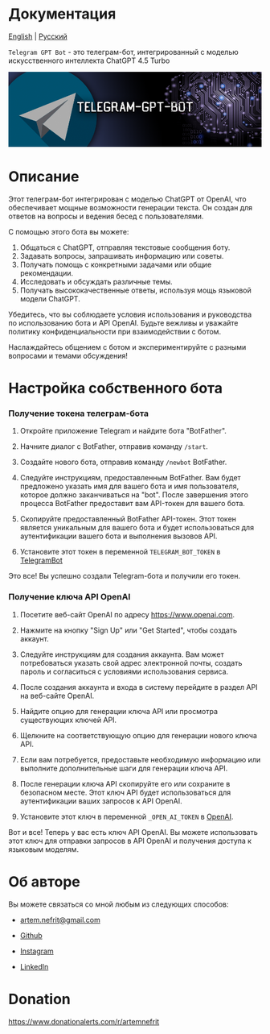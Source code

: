 # Документация

[English](../../README.md) | [Русский](../../docs/ru/README.md)

`Telegram GPT Bot` - это телеграм-бот, интегрированный с моделью искусственного интеллекта ChatGPT 4.5 Turbo

![](../../assets/preview1.png)

# Описание

Этот телеграм-бот интегрирован с моделью ChatGPT от OpenAI, что обеспечивает мощные возможности генерации текста. 
Он создан для ответов на вопросы и ведения бесед с пользователями.

С помощью этого бота вы можете:

1. Общаться с ChatGPT, отправляя текстовые сообщения боту.
2. Задавать вопросы, запрашивать информацию или советы.
3. Получать помощь с конкретными задачами или общие рекомендации.
4. Исследовать и обсуждать различные темы.
5. Получать высококачественные ответы, используя мощь языковой модели ChatGPT.

Убедитесь, что вы соблюдаете условия использования и руководства по использованию бота и API OpenAI. 
Будьте вежливы и уважайте политику конфиденциальности при взаимодействии с ботом.

Наслаждайтесь общением с ботом и экспериментируйте с разными вопросами и темами обсуждения!

# Настройка собственного бота

### Получение токена телеграм-бота

1. Откройте приложение Telegram и найдите бота "BotFather".

2. Начните диалог с BotFather, отправив команду `/start`.

3. Создайте нового бота, отправив команду `/newbot` BotFather.

4. Следуйте инструкциям, предоставленным BotFather. Вам будет предложено указать имя для вашего бота и имя пользователя, которое должно заканчиваться на "bot". После завершения этого процесса BotFather предоставит вам API-токен для вашего бота.

5. Скопируйте предоставленный BotFather API-токен. Этот токен является уникальным для вашего бота и будет использоваться для аутентификации вашего бота и выполнения вызовов API.

6. Установите этот токен в переменной `TELEGRAM_BOT_TOKEN` в [TelegramBot](../../features/telegram/telegram_bot.py)

Это все! Вы успешно создали Telegram-бота и получили его токен.


### Получение ключа API OpenAI

1. Посетите веб-сайт OpenAI по адресу https://www.openai.com.

2. Нажмите на кнопку "Sign Up" или "Get Started", чтобы создать аккаунт.

3. Следуйте инструкциям для создания аккаунта. Вам может потребоваться указать свой адрес электронной почты, создать пароль и согласиться с условиями использования сервиса.

4. После создания аккаунта и входа в систему перейдите в раздел API на веб-сайте OpenAI.

5. Найдите опцию для генерации ключа API или просмотра существующих ключей API.

6. Щелкните на соответствующую опцию для генерации нового ключа API.

7. Если вам потребуется, предоставьте необходимую информацию или выполните дополнительные шаги для генерации ключа API.

8. После генерации ключа API скопируйте его или сохраните в безопасном месте. Этот ключ API будет использоваться для аутентификации ваших запросов к API OpenAI.

9. Установите этот ключ в переменной `_OPEN_AI_TOKEN` в [OpenAI](../../features/ai/open_ai.py).

Вот и все! Теперь у вас есть ключ API OpenAI. Вы можете использовать этот ключ для отправки запросов в API OpenAI и получения доступа к языковым моделям.


# Об авторе

Вы можете связаться со мной любым из следующих способов:

- artem.nefrit@gmail.com

- [Github](https://github.com/ArtemNeFRiT)

- [Instagram](https://instagram.com/artem_nefrit?igshid=MjEwN2IyYWYwYw)

- [LinkedIn](https://www.linkedin.com/in/artem-nefrit-a92851273/)

# Donation

https://www.donationalerts.com/r/artemnefrit